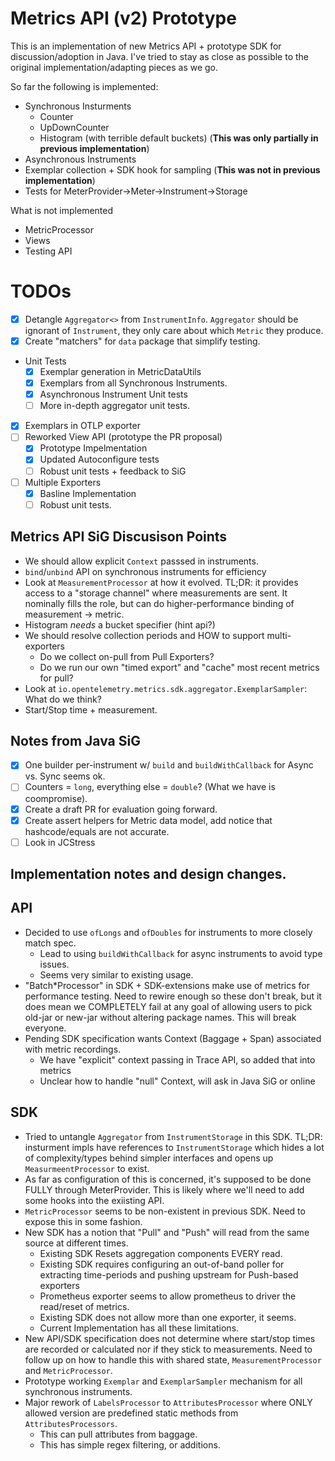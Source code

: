 # Metrics API (v2) Prototype
This is an implementation of new Metrics API + prototype SDK for discussion/adoption in Java.
I've tried to stay as close as possible to the original implementation/adapting pieces as we go.

So far the following is implemented:

- Synchronous Insturments
  - Counter
  - UpDownCounter
  - Histogram (with terrible default buckets) (**This was only partially in previous implementation**)
- Asynchronous Instruments
- Exemplar collection + SDK hook for sampling (**This was not in previous implementation**)
- Tests for MeterProvider->Meter->Instrument->Storage

What is not implemented
- MetricProcessor
- Views
- Testing API

# TODOs

- [X] Detangle `Aggregator<>` from `InstrumentInfo`.   `Aggregator` should be ignorant of `Instrument`, they only
  care about which `Metric` they produce.
- [X] Create "matchers" for `data` package that simplify testing.
- Unit Tests
  - [X] Exemplar generation in MetricDataUtils
  - [X] Exemplars from all Synchronous Instruments.
  - [X] Asynchronous Instrument Unit tests
  - [ ] More in-depth aggregator unit tests.
- [X] Exemplars in OTLP exporter
- [ ] Reworked View API (prototype the PR proposal)
  - [X] Prototype Impelmentation
  - [X] Updated Autoconfigure tests
  - [ ] Robust unit tests + feedback to SiG
- [ ] Multiple Exporters
  - [X] Basline Implementation
  - [ ] Robust unit tests. 

## Metrics API SiG Discusison Points

- We should allow explicit `Context` passsed in instruments.
- `bind`/`unbind` API on synchronous instruments for efficiency
- Look at `MeasurementProcessor` at how it evolved.  TL;DR: it provides access to a "storage channel"
  where measurements are sent. It nominally fills the role, but can do higher-performance binding of
  measurement -> metric.
- Histogram *needs* a bucket specifier (hint api?)
- We should resolve collection periods and HOW to support multi-exporters
  - Do we collect on-pull from Pull Exporters?
  - Do we run our own "timed export" and "cache" most recent metrics for pull?
- Look at `io.opentelemetry.metrics.sdk.aggregator.ExemplarSampler`: What do we think?
- Start/Stop time + measurement.


## Notes from Java SiG

- [X] One builder per-instrument w/ `build` and `buildWithCallback` for Async vs. Sync seems ok.
- [ ] Counters = `long`, everything else = `double`? (What we have is coompromise).
- [X] Create a draft PR for evaluation going forward.
- [X] Create assert helpers for Metric data model, add notice that hashcode/equals are not accurate.
- [ ] Look in JCStress

## Implementation notes and design changes.

## API
- Decided to use `ofLongs` and `ofDoubles` for instruments to more closely match spec.
  - Lead to using `buildWithCallback` for async instruments to avoid type issues.
  - Seems very similar to existing usage.
- "Batch*Processor" in SDK + SDK-extensions make use of metrics for performance testing.
  Need to rewire enough so these don't break, but it does mean we COMPLETELY fail at any goal
  of allowing users to pick old-jar or new-jar without altering package names.  This will break everyone.
- Pending SDK specification wants Context (Baggage + Span) associated with metric recordings.
  - We have "explicit" context passing in Trace API, so added that into metrics
  - Unclear how to handle "null" Context, will ask in Java SiG or online

## SDK
- Tried to untangle `Aggregator` from `InstrumentStorage` in this SDK.  TL;DR: insturment impls have references to
  `InstrumentStorage` which hides a lot of complexity/types behind simpler interfaces and opens up `MeasurmeentProcessor` to
  exist.
- As far as configuration of this is concerned, it's supposed to be done FULLY through MeterProvider. This
  is likely where we'll need to add some hooks into the exiisting API.
- `MetricProcessor` seems to be non-existent in previous SDK.  Need to expose this in some fashion.
- New SDK has a notion that "Pull" and "Push" will read from the same source at different times.
  - Existing SDK Resets aggregation components EVERY read.
  - Existing SDK requires configuring an out-of-band poller for extracting time-periods and pushing upstream for Push-based exporters
  - Prometheus exporter seems to allow prometheus to driver the read/reset of metrics.
  - Existing SDK does not allow more than one exporter, it seems.
  - Current Implementation has all these limitations.
- New API/SDK specification does not determine where start/stop times are recorded or calculated nor if they
  stick to measurements. Need to follow up on how to handle this with shared state, `MeasurementProcessor` and `MetricProcessor`.
- Prototype working `Exemplar` and `ExemplarSampler` mechanism for all synchronous instruments.
- Major rework of `LabelsProcessor` to `AttributesProcessor` where ONLY allowed version are predefined static methods from `AttributesProcessors`.
  - This can pull attributes from baggage.
  - This has simple regex filtering, or additions.
  
